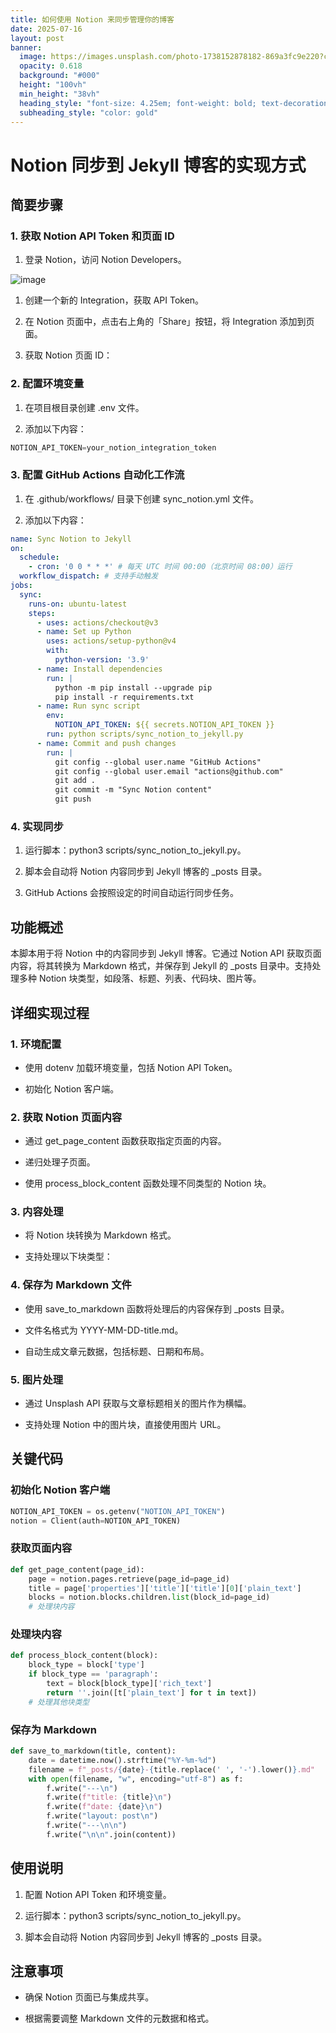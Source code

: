 ```yaml
---
title: 如何使用 Notion 来同步管理你的博客
date: 2025-07-16
layout: post
banner:
  image: https://images.unsplash.com/photo-1738152878182-869a3fc9e220?crop=entropy&cs=tinysrgb&fit=max&fm=jpg&ixid=M3w2OTIwMzJ8MHwxfHJhbmRvbXx8fHx8fHx8fDE3NTI3MDQ1NDV8&ixlib=rb-4.1.0&q=80&w=1080
  opacity: 0.618
  background: "#000"
  height: "100vh"
  min_height: "38vh"
  heading_style: "font-size: 4.25em; font-weight: bold; text-decoration: underline"
  subheading_style: "color: gold"
---
```


# Notion 同步到 Jekyll 博客的实现方式

## 简要步骤

### 1. 获取 Notion API Token 和页面 ID

1. 登录 Notion，访问 Notion Developers。

![image](https://prod-files-secure.s3.us-west-2.amazonaws.com/a7a0cc5a-89b9-4cda-8686-1fba0ca52f40/d19c1afe-dea5-4312-9333-786b0ba83054/image.png?X-Amz-Algorithm=AWS4-HMAC-SHA256&X-Amz-Content-Sha256=UNSIGNED-PAYLOAD&X-Amz-Credential=ASIAZI2LB4665IBSIL4M%2F20250716%2Fus-west-2%2Fs3%2Faws4_request&X-Amz-Date=20250716T222224Z&X-Amz-Expires=3600&X-Amz-Security-Token=IQoJb3JpZ2luX2VjEE0aCXVzLXdlc3QtMiJHMEUCIDb%2F%2BNgCNYBgvDqCcc15jiqlFM2OaAIRvbvo9i2lVxIPAiEA4Fc%2FXCcXu88mD4tD6PioH319qx6KnIJJvVB2OncNKt0q%2FwMIZRAAGgw2Mzc0MjMxODM4MDUiDFQgF8op5kQ8z1z16SrcA%2FWVMHabI9jpB1ee1vloXZOzwx4i%2FDHr0WUP8bCQHVjAC%2FOmB%2FUhBWEk0sjzwmycKj%2FroEREGijRZVZLCbkabx9DhICBp3eF%2Bxzh9OviJ8lcA8vL5NxHhZALKu4KpYFf6hqIotSSVw%2BS385obFsmKDBjcCC89qQ2wbcxezpgQQ%2B8NHveXBwk3VZu2FGp%2FnoEiTna5G8K97owm438WwJlRWlAmJn3CfcRxR7O8DQqDxER4gHKibvCNbUfMFtCDH8A8jqWN%2F0v%2BKMyKBFpG9ueV3%2FbBpjMHSWJyUJv6AoQZKpYfJ3RyE40hejv456rlM1f3Lw0m96tiKRB3s4TZftuN02sZPoD0DYIDXApaK0OXZ7HCgtWYdN2GmIytNrgPhenyUE2SYrZKGSseDPXYv4CacavImcqfGKDWyZ%2F6RG5qdCTs%2FvUa48Vs25Wv5FfpHodbfefXANSh1CCIxtY2evM3TCd3dtFLoxaCXcgXOtgkO%2BlwJLShTpAzb0NxTuFxxxYAmsalDGybqIfG1%2BBDk9zW6g8uvmueySxbbY5DXepp%2FwHlfX32a%2FEapgtr3soqz22%2FswZm5yf8r7BelRUF2NvTBGlQL9egShyCJjhxVKSe1kXOIk8wa6iaqNzv2tsMOiW4MMGOqUBBxhEN%2F5sH%2BHBLm16DP8SoPFjyC3ItaHlAOe%2FiKv%2BS%2FDSsan7JedG5sV0eoBPWD81SyxaSY2zYHF%2B3cvkJCOfA9ZjnZe5jZEPp1S5TWIGSAsse6jV%2F4Hx6iZhGl7CD0uCUGrUtWqmJ51IKGHTyr4tsm9yUKqPzmU0e1dxMDPrZ2P%2FWyx34QLI4yYMjQekq8S6meQ%2BNyPbT8lOo2GqkDHQJ852sTdm&X-Amz-Signature=26055c1912dd196c601647c50d64b83e52b146b148e5a7ea3260ee267f3774bd&X-Amz-SignedHeaders=host&x-amz-checksum-mode=ENABLED&x-id=GetObject)

1. 创建一个新的 Integration，获取 API Token。

1. 在 Notion 页面中，点击右上角的「Share」按钮，将 Integration 添加到页面。

1. 获取 Notion 页面 ID：


### 2. 配置环境变量

1. 在项目根目录创建 .env 文件。

1. 添加以下内容：

```javascript
NOTION_API_TOKEN=your_notion_integration_token
```

### 3. 配置 GitHub Actions 自动化工作流

1. 在 .github/workflows/ 目录下创建 sync_notion.yml 文件。

1. 添加以下内容：

```yaml
name: Sync Notion to Jekyll
on:
  schedule:
    - cron: '0 0 * * *' # 每天 UTC 时间 00:00（北京时间 08:00）运行
  workflow_dispatch: # 支持手动触发
jobs:
  sync:
    runs-on: ubuntu-latest
    steps:
      - uses: actions/checkout@v3
      - name: Set up Python
        uses: actions/setup-python@v4
        with:
          python-version: '3.9'
      - name: Install dependencies
        run: |
          python -m pip install --upgrade pip
          pip install -r requirements.txt
      - name: Run sync script
        env:
          NOTION_API_TOKEN: ${{ secrets.NOTION_API_TOKEN }}
        run: python scripts/sync_notion_to_jekyll.py
      - name: Commit and push changes
        run: |
          git config --global user.name "GitHub Actions"
          git config --global user.email "actions@github.com"
          git add .
          git commit -m "Sync Notion content"
          git push
```

### 4. 实现同步

1. 运行脚本：python3 scripts/sync_notion_to_jekyll.py。

1. 脚本会自动将 Notion 内容同步到 Jekyll 博客的 _posts 目录。

1. GitHub Actions 会按照设定的时间自动运行同步任务。

## 功能概述

本脚本用于将 Notion 中的内容同步到 Jekyll 博客。它通过 Notion API 获取页面内容，将其转换为 Markdown 格式，并保存到 Jekyll 的 _posts 目录中。支持处理多种 Notion 块类型，如段落、标题、列表、代码块、图片等。

## 详细实现过程

### 1. 环境配置

- 使用 dotenv 加载环境变量，包括 Notion API Token。

- 初始化 Notion 客户端。

### 2. 获取 Notion 页面内容

- 通过 get_page_content 函数获取指定页面的内容。

- 递归处理子页面。

- 使用 process_block_content 函数处理不同类型的 Notion 块。

### 3. 内容处理

- 将 Notion 块转换为 Markdown 格式。

- 支持处理以下块类型：


### 4. 保存为 Markdown 文件

- 使用 save_to_markdown 函数将处理后的内容保存到 _posts 目录。

- 文件名格式为 YYYY-MM-DD-title.md。

- 自动生成文章元数据，包括标题、日期和布局。

### 5. 图片处理

- 通过 Unsplash API 获取与文章标题相关的图片作为横幅。

- 支持处理 Notion 中的图片块，直接使用图片 URL。

## 关键代码

### 初始化 Notion 客户端

```python
NOTION_API_TOKEN = os.getenv("NOTION_API_TOKEN")
notion = Client(auth=NOTION_API_TOKEN)
```

### 获取页面内容

```python
def get_page_content(page_id):
    page = notion.pages.retrieve(page_id=page_id)
    title = page['properties']['title']['title'][0]['plain_text']
    blocks = notion.blocks.children.list(block_id=page_id)
    # 处理块内容
```

### 处理块内容

```python
def process_block_content(block):
    block_type = block['type']
    if block_type == 'paragraph':
        text = block[block_type]['rich_text']
        return ''.join([t['plain_text'] for t in text])
    # 处理其他块类型
```

### 保存为 Markdown

```python
def save_to_markdown(title, content):
    date = datetime.now().strftime("%Y-%m-%d")
    filename = f"_posts/{date}-{title.replace(' ', '-').lower()}.md"
    with open(filename, "w", encoding="utf-8") as f:
        f.write("---\n")
        f.write(f"title: {title}\n")
        f.write(f"date: {date}\n")
        f.write("layout: post\n")
        f.write("---\n\n")
        f.write("\n\n".join(content))
```

## 使用说明

1. 配置 Notion API Token 和环境变量。

1. 运行脚本：python3 scripts/sync_notion_to_jekyll.py。

1. 脚本会自动将 Notion 内容同步到 Jekyll 博客的 _posts 目录。

## 注意事项

- 确保 Notion 页面已与集成共享。

- 根据需要调整 Markdown 文件的元数据和格式。